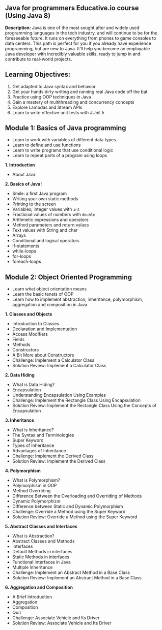 Java for programmers Educative.io course (Using Java 8)
- 

**Description:** Java is one of the most sought after and widely used programming languages in the tech industry, and will continue to be for the foreseeable future. It runs on everything from phones to game consoles to data centers. This path is perfect for you if you already have experience programming, but are new to Java. It’ll help you become an employable Java developer with incredibly valuable skills, ready to jump in and contribute to real-world projects.

Learning Objectives:
- 
1. Get adapted to Java syntax and behavior
2. Get your hands dirty writing and running real Java code off the bat
3. Practice using OOP techniques in Java
4. Gain a mastery of multithreading and concurrency concepts
5. Explore Lambdas and Stream APIs
6. Learn to write effective unit tests with JUnit 5

Module 1: Basics of Java programming
- 
- Learn to work with variables of different data types
- Learn to define and use functions
- Learn to write programs that use conditional logic
- Learn to repeat parts of a program using loops

**1. Introduction**
   - About Java
   
**2. Basics of Java!**
   - Smile: a first Java program
   - Writing your own static methods
   - Printing to the screen
   - Variables; integer values with `int`
   - Fractional values of numbers with `double`
   - Arithmetic expressions and operators
   - Method parameters and return values
   - Text values with String and char
   - Arrays
   - Conditional and logical operators
   - if-statements
   - while-loops
   - for-loops
   - foreach-loops

Module 2: Object Oriented Programming
- 
- Learn what object orientation means
- Learn the basic tenets of OOP
- Learn how to implement abstraction, inheritance, polymorphism, aggregation and composition in Java

**1. Classes and Objects**
   - Introduction to Classes
   - Declaration and Implementation
   - Access Modifiers
   - Fields
   - Methods
   - Constructors
   - A Bit More about Constructors
   - Challenge: Implement a Calculator Class
   - Solution Review: Implement a Calculator Class

**2. Data Hiding**
   - What is Data Hiding?
   - Encapsulation
   - Understanding Encapsulation Using Examples
   - Challenge: Implement the Rectangle Class Using Encapsulation
   - Solution Review: Implement the Rectangle Class Using the Concepts of Encapsulation

**3. Inheritance**
   - What is Inheritance?
   - The Syntax and Terminologies
   - Super Keyword
   - Types of Inheritance
   - Advantages of Inheritance
   - Challenge: Implement the Derived Class
   - Solution Review: Implement the Derived Class

**4. Polymorphism**
   - What is Polymorphism?
   - Polymorphism in OOP
   - Method Overriding
   - Difference Between the Overloading and Overriding of Methods
   - Dynamic Polymorphism
   - Difference between Static and Dynamic Polymorphism
   - Challenge: Override a Method using the Super Keyword
   - Solution Review: Override a Method using the Super Keyword

**5. Abstract Classes and Interfaces**
   - What is Abstraction?
   - Abstract Classes and Methods
   - Interfaces
   - Default Methods in interfaces
   - Static Methods in interfaces
   - Functional Interfaces in Java
   - Multiple Inheritance
   - Challenge: Implement an Abstract Method in a Base Class
   - Solution Review: Implement an Abstract Method in a Base Class

**6. Aggregation and Composition**
   - A Brief Introduction
   - Aggregation
   - Composition
   - Quiz
   - Challenge: Associate Vehicle and Its Driver
   - Solution Review: Associate Vehicle and Its Driver
   